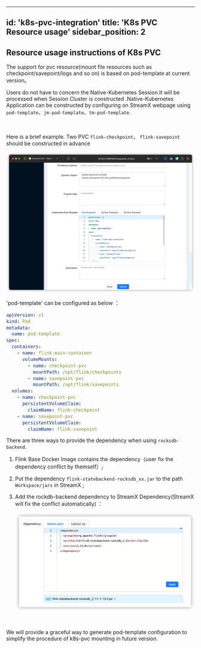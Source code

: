 
---
id: 'k8s-pvc-integration'
title: 'K8s PVC Resource usage'
sidebar_position: 2
---

## Resource usage instructions of K8s PVC

The support for pvc resource(mount file resources such as checkpoint/savepoint/logs and so on) is based on pod-template at current version。

Users do not have to concern the Native-Kubernetes Session.It will be processed when Session Cluster is constructed .Native-Kubernetes Application can be constructed by configuring on StreamX webpage using `pod-template`、`jm-pod-template`、`tm-pod-template`.

<br/>


Here is a brief example. Two PVC `flink-checkpoint`， `flink-savepoint` should be constructed in advance

![k8s pvc](/doc/image/k8s_pvc.png)

'pod-template' can be configured as below ：

```yaml
apiVersion: v1
kind: Pod
metadata:
  name: pod-template
spec:
  containers:
    - name: flink-main-container
      volumeMounts:
        - name: checkpoint-pvc
          mountPath: /opt/flink/checkpoints
        - name: savepoint-pvc
          mountPath: /opt/flink/savepoints
  volumes:
    - name: checkpoint-pvc
      persistentVolumeClaim:
        claimName: flink-checkpoint
    - name: savepoint-pvc
      persistentVolumeClaim:
        claimName: flink-savepoint
```

There are three ways to provide the dependency when using `rocksdb-backend`.

1.  Flink Base Docker Image contains the dependency（user fix the dependency conflict by themself）;

2. Put the dependency `flink-statebackend-rocksdb_xx.jar` to  the path `Workspace/jars` in StreamX ;

3. Add the rockdb-backend dependency to StreamX Dependency(StreamX will fix the conflict automatically) ：

   ![rocksdb dependency](/doc/image/rocksdb_dependency.png)

<br/>

We will provide a graceful way to generate pod-template configuration to simplify the procedure of k8s-pvc mounting in future version.

